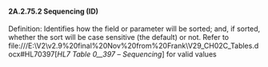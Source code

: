 #### 2A.2.75.2 Sequencing (ID)

Definition: Identifies how the field or parameter will be sorted; and, if sorted, whether the sort will be case sensitive (the default) or not. Refer to file:///E:\V2\v2.9%20final%20Nov%20from%20Frank\V29_CH02C_Tables.docx#HL70397[_HL7 Table 0__397 –_ _Sequencing_] for valid values
